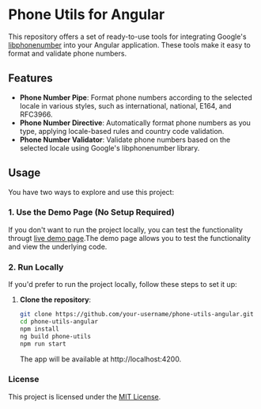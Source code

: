 # Phone Utils for Angular
This repository offers a set of ready-to-use tools for integrating Google's [libphonenumber](https://github.com/google/libphonenumber) into your Angular application. These tools make it easy to format and validate phone numbers.
## Features

- **Phone Number Pipe**:   Format phone numbers according to the selected locale in various styles,
      such as international, national, E164, and RFC3966.
- **Phone Number Directive**: Automatically format phone numbers as you type, applying locale-based
      rules and country code validation.
- **Phone Number Validator**: Validate phone numbers based on the selected locale using Google's
      libphonenumber library.

## Usage

You have two ways to explore and use this project:

### 1. **Use the Demo Page (No Setup Required)**

If you don't want to run the project locally, you can test the functionality througt [live demo page](https://angular-libphonenumber-utils.onrender.com/).The demo page allows you to test the functionality and view the underlying code.

### 2. **Run Locally**
 
If you'd prefer to run the project locally, follow these steps to set it up:

1. **Clone the repository**:
   ```bash
   git clone https://github.com/your-username/phone-utils-angular.git
   cd phone-utils-angular
   npm install
   ng build phone-utils
   npm run start
   ```
   
   The app will be available at http://localhost:4200.


###  License
This project is licensed under the [MIT License](LICENSE).
